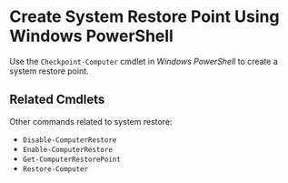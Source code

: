 # Create System Restore Point Using Windows PowerShell

Use the `Checkpoint-Computer` cmdlet in _Windows PowerShell_ to create a system restore point.

## Related Cmdlets

Other commands related to system restore:
+ `Disable-ComputerRestore`
+ `Enable-ComputerRestore`
+ `Get-ComputerRestorePoint`
+ `Restore-Computer`
